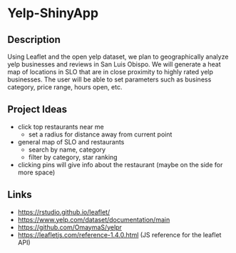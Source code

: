 # Yelp-ShinyApp

## Description
Using Leaflet and the open yelp dataset, we plan to geographically analyze yelp businesses and reviews in San Luis Obispo. We will generate a heat map of locations in SLO that are in close proximity to highly rated yelp businesses. The user will be able to set parameters such as business category, price range, hours open, etc.

## Project Ideas
- click top restaurants near me
  - set a radius for distance away from current point
- general map of SLO and restaurants
  - search by name, category
  - filter by category, star ranking
- clicking pins will give info about the restaurant (maybe on the side for more space)

## Links
- https://rstudio.github.io/leaflet/
- https://www.yelp.com/dataset/documentation/main
- https://github.com/OmaymaS/yelpr
- https://leafletjs.com/reference-1.4.0.html (JS reference for the leaflet API)